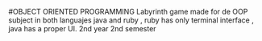 #OBJECT ORIENTED PROGRAMMING 
Labyrinth game made for de OOP subject in both languajes java and ruby , ruby has only terminal interface , java has a proper UI.
2nd year 2nd semester
